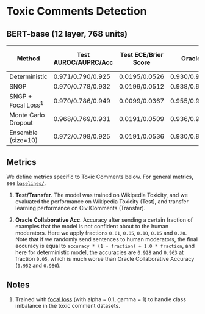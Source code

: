 # Toxic Comments Detection

## BERT-base (12 layer, 768 units)

| Method | Test AUROC/AUPRC/Acc | Test ECE/Brier Score | Oracle Collaborative Acc | Transfer AUROC/AUPRC/Acc | Transfer ECE/Brier Score | Transfer Oracle Collaborative Acc |
| ----------- | ----------- | ----------- | ----------- | ----------- | ----------- | ----------- |
| Deterministic       | 0.971/0.790/0.925 | 0.0195/0.0526 | 0.930/0.949/0.968/0.986/1.000 | 0.789/0.668/0.958 | 0.0162/0.0251 | 0.963/0.978/0.989/0.993/0.996 |
| SNGP                | 0.970/0.778/0.932 | 0.0199/0.0512 | 0.938/0.956/0.973/0.983/1.000 | 0.774/0.657/0.965 | 0.0139/0.0256 | 0.971/0.983/0.990/0.994/1.000 |
| SNGP + Focal Loss<sup>1</sup>   | 0.970/0.786/0.949 | 0.0099/0.0367 | 0.955/0.971/0.985/0.992/1.000 | 0.787/0.661/0.980 | 0.0237/0.0285 | 0.984/0.993/1.000/1.000/1.000 |
| Monte Carlo Dropout | 0.968/0.769/0.931 | 0.0191/0.0509 | 0.936/0.956/0.971/0.982/1.000 | 0.800/0.681/0.964 | 0.0190/0.0248 | 0.970/0.983/0.990/0.993/0.996 |
| Ensemble (size=10)  | 0.972/0.798/0.925 | 0.0191/0.0536 | 0.930/0.947/0.967/0.985/1.000 | 0.795/0.676/0.959 | 0.0160/0.0246 | 0.964/0.978/0.989/0.993/0.996 |

## Metrics
We define metrics specific to Toxic Comments below. For general metrics,
see [`baselines/`](https://github.com/google/uncertainty-baselines/tree/master/baselines).

1. __Test/Transfer__. The model was trained on Wikipedia Toxicity, and we
evaluated the performance on Wikipedia Toxicity (Test), and transfer learning
performance on CivilComments (Transfer).

2. __Oracle Collaborative Acc__. Accuracy after sending a certain
fraction of examples that the model is not confident about to the human
moderators. Here we apply fractions `0.01`, `0.05`, `0.10`, `0.15` and
`0.20`. Note that if we randomly send sentences to human moderators,
the final accuracy is equal to `accuracy * (1 - fraction) + 1.0 * fraction`,
and here for deterministic model, the accuracies are `0.928` and `0.963` at
fraction `0.05`, which is much worse than Oracle Collaborative Accuracy
(`0.952` and `0.980`).


## Notes

1. Trained with [focal loss](https://openreview.net/forum?id=SJxTZeHFPH)
(with alpha = 0.1, gamma = 1) to handle class imbalance in the toxic comment 
datasets.
